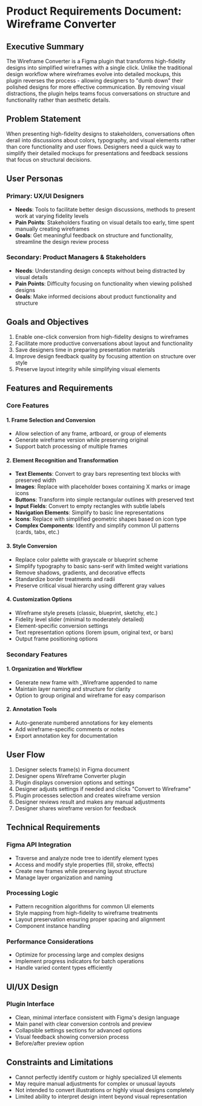 # Product Requirements Document: Wireframe Converter

## Executive Summary
The Wireframe Converter is a Figma plugin that transforms high-fidelity designs into simplified wireframes with a single click. Unlike the traditional design workflow where wireframes evolve into detailed mockups, this plugin reverses the process - allowing designers to "dumb down" their polished designs for more effective communication. By removing visual distractions, the plugin helps teams focus conversations on structure and functionality rather than aesthetic details.

## Problem Statement
When presenting high-fidelity designs to stakeholders, conversations often derail into discussions about colors, typography, and visual elements rather than core functionality and user flows. Designers need a quick way to simplify their detailed mockups for presentations and feedback sessions that focus on structural decisions.

## User Personas

### Primary: UX/UI Designers
- **Needs**: Tools to facilitate better design discussions, methods to present work at varying fidelity levels
- **Pain Points**: Stakeholders fixating on visual details too early, time spent manually creating wireframes
- **Goals**: Get meaningful feedback on structure and functionality, streamline the design review process

### Secondary: Product Managers & Stakeholders
- **Needs**: Understanding design concepts without being distracted by visual details
- **Pain Points**: Difficulty focusing on functionality when viewing polished designs
- **Goals**: Make informed decisions about product functionality and structure

## Goals and Objectives
1. Enable one-click conversion from high-fidelity designs to wireframes
2. Facilitate more productive conversations about layout and functionality
3. Save designers time in preparing presentation materials
4. Improve design feedback quality by focusing attention on structure over style
5. Preserve layout integrity while simplifying visual elements

## Features and Requirements

### Core Features

#### 1. Frame Selection and Conversion
- Allow selection of any frame, artboard, or group of elements
- Generate wireframe version while preserving original
- Support batch processing of multiple frames

#### 2. Element Recognition and Transformation
- **Text Elements**: Convert to gray bars representing text blocks with preserved width
- **Images**: Replace with placeholder boxes containing X marks or image icons
- **Buttons**: Transform into simple rectangular outlines with preserved text
- **Input Fields**: Convert to empty rectangles with subtle labels
- **Navigation Elements**: Simplify to basic line representations
- **Icons**: Replace with simplified geometric shapes based on icon type
- **Complex Components**: Identify and simplify common UI patterns (cards, tabs, etc.)

#### 3. Style Conversion
- Replace color palette with grayscale or blueprint scheme
- Simplify typography to basic sans-serif with limited weight variations
- Remove shadows, gradients, and decorative effects
- Standardize border treatments and radii
- Preserve critical visual hierarchy using different gray values

#### 4. Customization Options
- Wireframe style presets (classic, blueprint, sketchy, etc.)
- Fidelity level slider (minimal to moderately detailed)
- Element-specific conversion settings
- Text representation options (lorem ipsum, original text, or bars)
- Output frame positioning options

### Secondary Features

#### 1. Organization and Workflow
- Generate new frame with _Wireframe appended to name
- Maintain layer naming and structure for clarity
- Option to group original and wireframe for easy comparison

#### 2. Annotation Tools
- Auto-generate numbered annotations for key elements
- Add wireframe-specific comments or notes
- Export annotation key for documentation

## User Flow
1. Designer selects frame(s) in Figma document
2. Designer opens Wireframe Converter plugin
3. Plugin displays conversion options and settings
4. Designer adjusts settings if needed and clicks "Convert to Wireframe"
5. Plugin processes selection and creates wireframe version
6. Designer reviews result and makes any manual adjustments
7. Designer shares wireframe version for feedback

## Technical Requirements

### Figma API Integration
- Traverse and analyze node tree to identify element types
- Access and modify style properties (fill, stroke, effects)
- Create new frames while preserving layout structure
- Manage layer organization and naming

### Processing Logic
- Pattern recognition algorithms for common UI elements
- Style mapping from high-fidelity to wireframe treatments
- Layout preservation ensuring proper spacing and alignment
- Component instance handling

### Performance Considerations
- Optimize for processing large and complex designs
- Implement progress indicators for batch operations
- Handle varied content types efficiently

## UI/UX Design

### Plugin Interface
- Clean, minimal interface consistent with Figma's design language
- Main panel with clear conversion controls and preview
- Collapsible settings sections for advanced options
- Visual feedback showing conversion process
- Before/after preview option

## Constraints and Limitations
- Cannot perfectly identify custom or highly specialized UI elements
- May require manual adjustments for complex or unusual layouts
- Not intended to convert illustrations or highly visual designs completely
- Limited ability to interpret design intent beyond visual representation